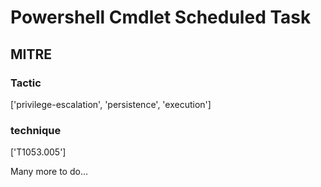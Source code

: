 # Powershell Cmdlet Scheduled Task

## MITRE

### Tactic
['privilege-escalation', 'persistence', 'execution']

### technique
['T1053.005']

Many more to do...

